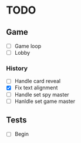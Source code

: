 # TODO

## Game
- [ ] Game loop
- [ ] Lobby

### History
- [ ] Handle card reveal
- [x] Fix text alignment
- [ ] Handle set spy master
- [ ] Hanldle set game master

## Tests

- [ ] Begin
